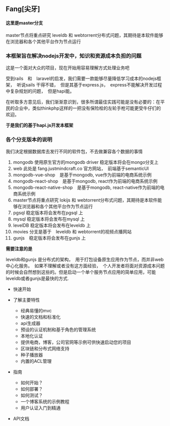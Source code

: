 ## Fang[尖牙]

#### 这里是master分支

master节点将重点研究 leveldb 和 webtorrent分布式问题，其期待是本软件能够在浏览器和各个其他平台作为节点运行

### 本框架旨在解决nodejs开发中，知识和资源成本负担的问题

这是一个面对大众的项目，现在开始用容易理解方式处理业务吧

受到rails　和　laravel的启发，我们需要一款能够尽量降低学习成本的nodejs框架，　听说sails 干得不错，　但是其基于express.js，　express不能解决开发过程中复杂规划的问题，　但是hapi能。

在听取多方意见后，我们渐渐意识到，很多所谓最佳实践可能是没有必要的：在平民的企业中，类似thinkphp这样的一把没有保险栓的左轮手枪可能更受牛仔们的欢迎。


**于是我们的基于hapi.js开发本框架**

### 各个分支版本的说明

我们决定根据数据库去发行不同的软件包，不去做兼容各个数据的事情
1. mongodb 使用原生官方的mongodb driver 稳定版本将会在mongo分支上
2. web 此处是 fang.justmindcraft.co 官方网站，　前端基于semanticUI
3. mongodb-vue-shop　是基于mongodb, vue作为前端的电商系统示例
4. mongodb-react-shop　是基于mongodb, react作为前端的电商系统示例
5. mongodb-react-native-shop　是基于mongodb, react-native作为前端的电商系统示例
6. master节点将重点研究 lokijs 和 webtorrent分布式问题，其期待是本软件能够在浏览器和各个其他平台作为节点运行
7. pgsql 稳定版本将会发布在pgsql 上
8. mysql 稳定版本将会发布在mysql 上
9. levelDB 稳定版本将会发布在leveldb 上
10. movies 分支是基于　leveldb 和 webtorrent的视频点播网站
11. gunjs　稳定版本将会发布在gunjs 上

**需要注意的是**

leveldb和gunjs 是分布式的架构，　用于打包设备原生应用作为节点，而并非web中心化服务。　如果不理解或者没有这方面经验，　个人开发者将面对资源成本问题的时候会自然想到这些的。但是启动一个单个服务节点应用的简单应用，可能leveldb或者gunjs是最快的方式.



* 快速开始
* 了解主要特性
    * 经典易懂的mvc
    * 快速的文档和标准化
    * api生成器
    * 预设的认证机制和基于角色的管理系统
    * 本地化认证
    * 提供电商，博客，公司官网等示例可供快速启动您的项目
    * 区块链和分布式网络支持
    * 种子播放器
    * 内置的ACL管理

* 指南
    * 如何开始？
    * 如何部署？
    * 如何测试？
    * 一个博客系统的示例教程
    * 用户认证入门到精通
* API文档

